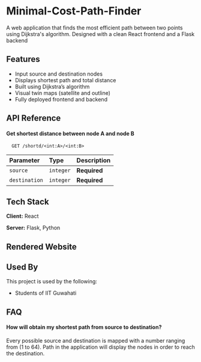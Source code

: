 
# Minimal-Cost-Path-Finder

A web application that finds the most efficient path between two points using Dijkstra's algorithm. Designed with a clean React frontend and a Flask backend

## Features

-  Input source and destination nodes
-  Displays shortest path and total distance
-  Built using Dijkstra’s algorithm
-  Visual twin maps (satellite and outline)
-  Fully deployed frontend and backend

## API Reference

#### Get shortest distance between node A and node B 

```http
  GET /shortd/<int:A>/<int:B>
```

| Parameter | Type     | Description                |
| :-------- | :------- | :------------------------- |
| `source` | `integer` | **Required**|
| `destination` | `integer` |     **Required**      |




## Tech Stack

**Client:** React

**Server:** Flask, Python

## Rendered Website

 


## Used By

This project is used by the following:

- Students of IIT Guwahati


## FAQ

#### How will obtain my shortest path from source to destination?

Every possible source and destination is mapped with a number ranging from (1 to 64). Path in the application will display the nodes in order to reach the destination. 
